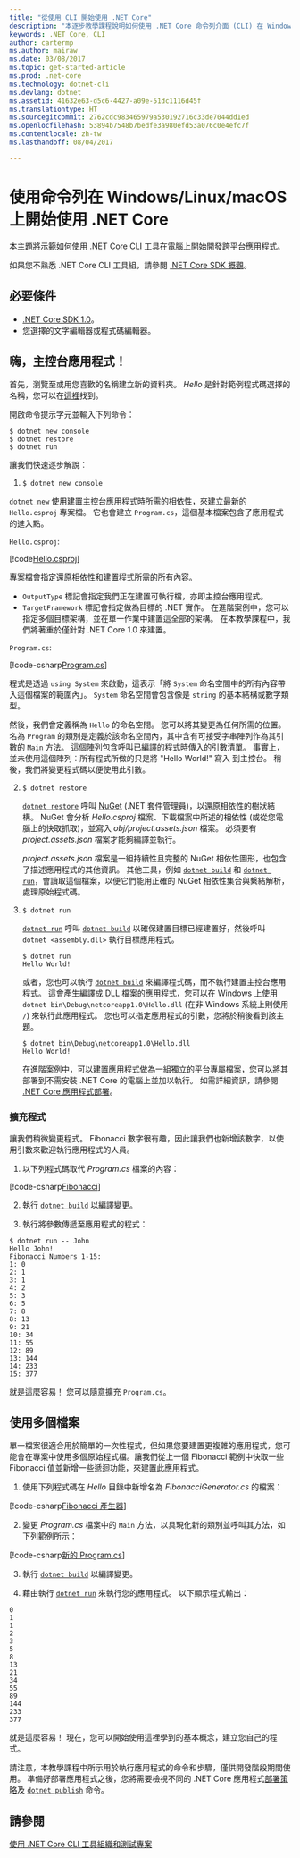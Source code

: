 ```yaml
---
title: "從使用 CLI 開始使用 .NET Core"
description: "本逐步教學課程說明如何使用 .NET Core 命令列介面 (CLI) 在 Windows、Linux 或 macOS 上開始使用 .NET Core。"
keywords: .NET Core, CLI
author: cartermp
ms.author: mairaw
ms.date: 03/08/2017
ms.topic: get-started-article
ms.prod: .net-core
ms.technology: dotnet-cli
ms.devlang: dotnet
ms.assetid: 41632e63-d5c6-4427-a09e-51dc1116d45f
ms.translationtype: HT
ms.sourcegitcommit: 2762cdc983465979a530192716c33de7044dd1ed
ms.openlocfilehash: 53894b7548b7bedfe3a980efd53a076c0e4efc7f
ms.contentlocale: zh-tw
ms.lasthandoff: 08/04/2017

---
```


# <a name="getting-started-with-net-core-on-windowslinuxmacos-using-the-command-line"></a>使用命令列在 Windows/Linux/macOS 上開始使用 .NET Core

本主題將示範如何使用 .NET Core CLI 工具在電腦上開始開發跨平台應用程式。

如果您不熟悉 .NET Core CLI 工具組，請參閱 [.NET Core SDK 概觀](../tools/index.md)。

## <a name="prerequisites"></a>必要條件

- [.NET Core SDK 1.0](https://www.microsoft.com/net/download/core)。
- 您選擇的文字編輯器或程式碼編輯器。

## <a name="hello-console-app"></a>嗨，主控台應用程式！

首先，瀏覽至或用您喜歡的名稱建立新的資料夾。 *Hello* 是針對範例程式碼選擇的名稱，您可以在[這裡](https://github.com/dotnet/docs/tree/master/samples/core/console-apps/HelloMsBuild)找到。

開啟命令提示字元並輸入下列命令：

```
$ dotnet new console
$ dotnet restore
$ dotnet run
```

讓我們快速逐步解說︰

1. `$ dotnet new console`

[`dotnet new`](../tools/dotnet-new.md) 使用建置主控台應用程式時所需的相依性，來建立最新的 `Hello.csproj` 專案檔。  它也會建立 `Program.cs`，這個基本檔案包含了應用程式的進入點。
   
`Hello.csproj`:

[!code[Hello.csproj](../../../samples/core/console-apps/HelloMsBuild/Hello.csproj)]   

   專案檔會指定還原相依性和建置程式所需的所有內容。

   * `OutputType` 標記會指定我們正在建置可執行檔，亦即主控台應用程式。
   * `TargetFramework` 標記會指定做為目標的 .NET 實作。 在進階案例中，您可以指定多個目標架構，並在單一作業中建置這全部的架構。 在本教學課程中，我們將著重於僅針對 .NET Core 1.0 來建置。

   `Program.cs`:

[!code-csharp[Program.cs](../../../samples/core/console-apps/HelloMsBuild/Program.cs)]   

   程式是透過 `using System` 來啟動，這表示「將 `System` 命名空間中的所有內容帶入這個檔案的範圍內」。 `System` 命名空間會包含像是 `string` 的基本結構或數字類型。

   然後，我們會定義稱為 `Hello` 的命名空間。 您可以將其變更為任何所需的位置。 名為 `Program` 的類別是定義於該命名空間內，其中含有可接受字串陣列作為其引數的 `Main` 方法。 這個陣列包含呼叫已編譯的程式時傳入的引數清單。 事實上，並未使用這個陣列︰所有程式所做的只是將 "Hello World!" 寫入 到主控台。 稍後，我們將變更程式碼以便使用此引數。

2. `$ dotnet restore`

   [`dotnet restore`](../tools/dotnet-restore.md) 呼叫 [NuGet](http://nuget.org) (.NET 套件管理員)，以還原相依性的樹狀結構。 NuGet 會分析 *Hello.csproj* 檔案、下載檔案中所述的相依性 (或從您電腦上的快取抓取)，並寫入 *obj/project.assets.json* 檔案。  必須要有 *project.assets.json* 檔案才能夠編譯並執行。
   
   *project.assets.json* 檔案是一組持續性且完整的 NuGet 相依性圖形，也包含了描述應用程式的其他資訊。  其他工具，例如 [`dotnet build`](../tools/dotnet-build.md) 和 [`dotnet run`](../tools/dotnet-run.md)，會讀取這個檔案，以便它們能用正確的 NuGet 相依性集合與繫結解析，處理原始程式碼。
   
3. `$ dotnet run`

   [`dotnet run`](../tools/dotnet-run.md) 呼叫 [`dotnet build`](../tools/dotnet-build.md) 以確保建置目標已經建置好，然後呼叫 `dotnet <assembly.dll>` 執行目標應用程式。
   
    ```
    $ dotnet run
    Hello World!
    ```

    或者，您也可以執行 [`dotnet build`](../tools/dotnet-build.md) 來編譯程式碼，而不執行建置主控台應用程式。 這會產生編譯成 DLL 檔案的應用程式，您可以在 Windows 上使用 `dotnet bin\Debug\netcoreapp1.0\Hello.dll` (在非 Windows 系統上則使用 `/`) 來執行此應用程式。 您也可以指定應用程式的引數，您將於稍後看到該主題。

    ```
    $ dotnet bin\Debug\netcoreapp1.0\Hello.dll
    Hello World!
    ```

    在進階案例中，可以建置應用程式做為一組獨立的平台專屬檔案，您可以將其部署到不需安裝 .NET Core 的電腦上並加以執行。 如需詳細資訊，請參閱 [.NET Core 應用程式部署](../deploying/index.md)。

### <a name="augmenting-the-program"></a>擴充程式

讓我們稍微變更程式。 Fibonacci 數字很有趣，因此讓我們也新增該數字，以使用引數來歡迎執行應用程式的人員。

1. 以下列程式碼取代 *Program.cs* 檔案的內容：

[!code-csharp[Fibonacci](../../../samples/core/console-apps/fibonacci-msbuild/Program.cs)]   

2. 執行 [`dotnet build`](../tools/dotnet-build.md) 以編譯變更。

3. 執行將參數傳遞至應用程式的程式：

```
$ dotnet run -- John
Hello John!
Fibonacci Numbers 1-15:
1: 0
2: 1
3: 1
4: 2
5: 3
6: 5
7: 8
8: 13
9: 21
10: 34
11: 55
12: 89
13: 144
14: 233
15: 377
```

就是這麼容易！  您可以隨意擴充 `Program.cs`。

## <a name="working-with-multiple-files"></a>使用多個檔案

單一檔案很適合用於簡單的一次性程式，但如果您要建置更複雜的應用程式，您可能會在專案中使用多個原始程式檔。讓我們從上一個 Fibonacci 範例中快取一些 Fibonacci 值並新增一些遞迴功能，來建置此應用程式。 

1. 使用下列程式碼在 *Hello* 目錄中新增名為 *FibonacciGenerator.cs* 的檔案：

[!code-csharp[Fibonacci 產生器](../../../samples/core/console-apps/FibonacciBetterMsBuild/FibonacciGenerator.cs)]   

2. 變更 *Program.cs* 檔案中的 `Main` 方法，以具現化新的類別並呼叫其方法，如下列範例所示：

[!code-csharp[新的 Program.cs](../../../samples/core/console-apps/FibonacciBetterMsBuild/Program.cs)]

3. 執行 [`dotnet build`](../tools/dotnet-build.md) 以編譯變更。

4. 藉由執行 [`dotnet run`](../tools/dotnet-run.md) 來執行您的應用程式。 以下顯示程式輸出：

```
0
1
1
2
3
5
8
13
21
34
55
89
144
233
377
```

就是這麼容易！ 現在，您可以開始使用這裡學到的基本概念，建立您自己的程式。

請注意，本教學課程中所示用於執行應用程式的命令和步驟，僅供開發階段期間使用。 準備好部署應用程式之後，您將需要檢視不同的 .NET Core 應用程式[部署策略](../deploying/index.md)及 [`dotnet publish`](../tools/dotnet-publish.md) 命令。

## <a name="see-also"></a>請參閱

[使用 .NET Core CLI 工具組織和測試專案](testing-with-cli.md)

